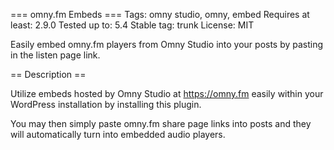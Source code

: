 === omny.fm Embeds ===
Tags: omny studio, omny, embed
Requires at least: 2.9.0
Tested up to: 5.4
Stable tag: trunk
License: MIT

Easily embed omny.fm players from Omny Studio into your posts by pasting in the listen page link.

== Description ==

Utilize embeds hosted by Omny Studio at https://omny.fm easily within your WordPress installation by installing this plugin.

You may then simply paste omny.fm share page links into posts and they will automatically turn into embedded audio players.

